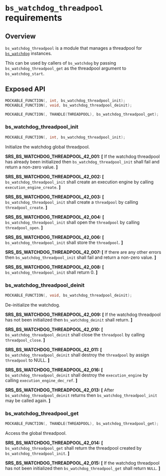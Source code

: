 `bs_watchdog_threadpool` requirements
================

## Overview

`bs_watchdog_threadpool` is a module that manages a threadpool for [`bs_watchdog`](bs_watchdog_requirements.md) instances.

This can be used by callers of `bs_watchdog` by passing `bs_watchdog_threadpool_get` as the threadpool argument to `bs_watchdog_start`.

## Exposed API

```c
MOCKABLE_FUNCTION(, int, bs_watchdog_threadpool_init);
MOCKABLE_FUNCTION(, void, bs_watchdog_threadpool_deinit);

MOCKABLE_FUNCTION(, THANDLE(THREADPOOL), bs_watchdog_threadpool_get);
```

### bs_watchdog_threadpool_init

```c
MOCKABLE_FUNCTION(, int, bs_watchdog_threadpool_init);
```

Initialize the watchdog global threadpool.

**SRS_BS_WATCHDOG_THREADPOOL_42_001: [** If the watchdog threadpool has already been initialized then `bs_watchdog_threadpool_init` shall fail and return a non-zero value. **]**

**SRS_BS_WATCHDOG_THREADPOOL_42_002: [** `bs_watchdog_threadpool_init` shall create an execution engine by calling `execution_engine_create`. **]**

**SRS_BS_WATCHDOG_THREADPOOL_42_003: [** `bs_watchdog_threadpool_init` shall create a `threadpool` by calling `threadpool_create`. **]**

**SRS_BS_WATCHDOG_THREADPOOL_42_004: [** `bs_watchdog_threadpool_init` shall open the `threadpool` by calling `threadpool_open`. **]**

**SRS_BS_WATCHDOG_THREADPOOL_42_006: [** `bs_watchdog_threadpool_init` shall store the `threadpool`. **]**

**SRS_BS_WATCHDOG_THREADPOOL_42_007: [** If there are any other errors then `bs_watchdog_threadpool_init` shall fail and return a non-zero value. **]**

**SRS_BS_WATCHDOG_THREADPOOL_42_008: [** `bs_watchdog_threadpool_init` shall return 0. **]**

### bs_watchdog_threadpool_deinit

```c
MOCKABLE_FUNCTION(, void, bs_watchdog_threadpool_deinit);
```

De-initialize the watchdog.

**SRS_BS_WATCHDOG_THREADPOOL_42_009: [** If the watchdog threadpool has not been initialized then `bs_watchdog_deinit` shall return. **]**

**SRS_BS_WATCHDOG_THREADPOOL_42_010: [** `bs_watchdog_threadpool_deinit` shall close the `threadpool` by calling `threadpool_close`. **]**

**SRS_BS_WATCHDOG_THREADPOOL_42_011: [** `bs_watchdog_threadpool_deinit` shall destroy the `threadpool` by assign `threadpool` to NULL. **]**

**SRS_BS_WATCHDOG_THREADPOOL_42_016: [** `bs_watchdog_threadpool_deinit` shall destroy the `execution_engine` by calling `execution_engine_dec_ref`. **]**

**SRS_BS_WATCHDOG_THREADPOOL_42_013: [** After `bs_watchdog_threadpool_deinit` returns then `bs_watchdog_threadpool_init` may be called again. **]**

### bs_watchdog_threadpool_get

```c
MOCKABLE_FUNCTION(, THANDLE(THREADPOOL), bs_watchdog_threadpool_get);
```

Access the global threadpool.

**SRS_BS_WATCHDOG_THREADPOOL_42_014: [** `bs_watchdog_threadpool_get` shall return the threadpool created by `bs_watchdog_threadpool_init`. **]**

**SRS_BS_WATCHDOG_THREADPOOL_42_015: [** If the watchdog threadpool has not been initialized then `bs_watchdog_threadpool_get` shall return `NULL`. **]**

